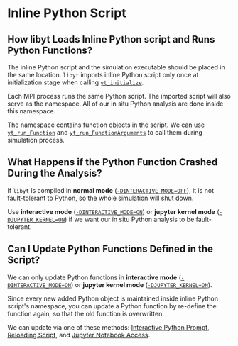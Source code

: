 # Inline Python Script

## How libyt Loads Inline Python script and Runs Python Functions?
The inline Python script and the simulation executable should be placed in the same location.
`libyt` imports inline Python script only once at initialization stage when calling [`yt_initialize`](../libyt-api/yt_initialize.md#yt_initialize). 

Each MPI process runs the same Python script. The imported script will also serve as the namespace. 
All of our in situ Python analysis are done inside this namespace. 

The namespace contains function objects in the script. We can use [`yt_run_Function`](../libyt-api/run-python-function.md#yt_run_function) 
and [`yt_run_FunctionArguments`](../libyt-api/run-python-function.md#yt_run_functionarguments) to call them during simulation process.

## What Happens if the Python Function Crashed During the Analysis?
If `libyt` is compiled in **normal mode** ([`-DINTERACTIVE_MODE=OFF`](../how-to-install.md#-dinteractive_mode)), it is not fault-tolerant to Python, 
so the whole simulation will shut down.

Use **interactive mode** ([`-DINTERACTIVE_MODE=ON`](../how-to-install.md#-dinteractive_mode)) or **jupyter kernel mode** ([`-DJUPYTER_KERNEL=ON`](../how-to-install.md#-djupyter_kernel)) if we want our in situ Python analysis to be fault-tolerant.

## Can I Update Python Functions Defined in the Script?
We can only update Python functions in **interactive mode** ([`-DINTERACTIVE_MODE=ON`](../how-to-install.md#-dinteractive_mode)) or **jupyter kernel mode** ([`-DJUPYTER_KERNEL=ON`](../how-to-install.md#-djupyter_kernel)).

Since every new added Python object is maintained inside inline Python script's namespace, you can update a Python function by re-define the function again, so that the old function is overwritten.

We can update via one of these methods: [Interactive Python Prompt](./interactive-python-prompt.md#interactive-python-prompt), [Reloading Script](./reloading-script.md#reloading-script), and [Jupyter Notebook Access](./jupyter-notebook/jupyter-notebook-access.md#jupyter-notebook-access).
